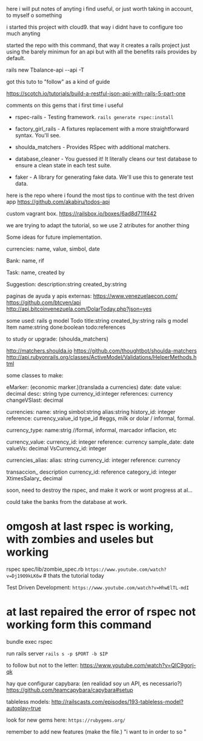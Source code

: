 here i will put notes of anyting i find useful, or just worth taking in account, to myself o something

i started this project with cloud9. that way i didnt have to configure too much anyting

started the repo with this command, that way it creates a rails project just using the barely minimun for an api
but with all the benefits rails provides by default.

 rails new Tbalance-api --api -T
 
 
 got this tuto to "follow" as a kind of guide
 
https://scotch.io/tutorials/build-a-restful-json-api-with-rails-5-part-one

 comments on this gems that i first time i useful
 
- rspec-rails - Testing framework.
  `rails generate rspec:install` 

- factory_girl_rails - A fixtures replacement with a more straightforward syntax. You'll see.
- shoulda_matchers - Provides RSpec with additional matchers.
- database_cleaner - You guessed it! It literally cleans our test database to ensure a clean state in each test suite.
- faker - A library for generating fake data. We'll use this to generate test data.


here is the repo where i found the most tips to continue with the test driven app
 https://github.com/akabiru/todos-api
 
 custom vagrant box.
 https://railsbox.io/boxes/6ad8d711f442
 
 
 we are trying to adapt the tutorial, so we use 2 atributes for another thing
 
 
Some ideas for future implementation. 

currencies: name, value, simbol, date

Bank: name, rif

Task: name, created by 
 
Suggestion: description:string created_by:string


paginas de ayuda y apis externas:
https://www.venezuelaecon.com/
https://github.com/btcven/api
http://api.bitcoinvenezuela.com/DolarToday.php?json=yes



some used:
rails g model Todo title:string created_by:string
rails g model Item name:string done:boolean todo:references


to study or upgrade: (shoulda_matchers)

http://matchers.shoulda.io
https://github.com/thoughtbot/shoulda-matchers
http://api.rubyonrails.org/classes/ActiveModel/Validations/HelperMethods.html


some classes to make:

eMarker: (economic marker.)(translada a currencies)
date: date 
value: decimal 
desc: string type 
currency_id:integer references: currency
changeVSlast: decimal

currencies:
 name: string 
 simbol:string 
 alias:string 
 history_id: integer reference: currency_value_id
 type_id #eggs, milk or dolar / informal, formal.

currency_type:
name:strig //formal, informal, marcador inflacion, etc

currency_value:
 currency_id: integer reference: currency 
 sample_date: date 
 valueVs: decimal 
 VsCurrency_id: integer

currencies_alias:
alias: string
currency_id: integer reference: currency 



transaccion_ description currency_id: reference category_id: integer XtimesSalary_ decimal



soon, need to destroy the rspec, and make it work or wont progress at al...

could take the banks from the database at work.

# omgosh at last rspec is working, with zombies and useles but working
rspec spec/lib/zombie_spec.rb
`https://www.youtube.com/watch?v=Dj19O9kLK6w` # thats the tutorial today

Test Driven Development:
`https://www.youtube.com/watch?v=HhwElTL-mdI`

# at last repaired the error of rspec not working form this command
bundle exec rspec

run rails server
`rails s -p $PORT -b $IP`

to follow but not to the letter:
https://www.youtube.com/watch?v=QIC9gorj-qk

hay que configurar capybara: (en realidad soy un API, es necessario?)
https://github.com/teamcapybara/capybara#setup


tableless models:
http://railscasts.com/episodes/193-tableless-model?autoplay=true

look for new gems here:
`https://rubygems.org/`

remember to add new features  (make the file.)
"i want to <make something> in order 
to <fullfill an necesity> 
so <we can get an objective>"